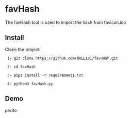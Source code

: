 
# favHash

The favHash tool is used to import the hash from favicon.ico



## Install 

Clone the project

```
 1- git clone https://github.com/N0LL101/favHash.git

 2- cd favHash
  
 3- pip3 install -r requirements.txt 
 
 4- python3 favHash.py
```

## Demo

photo 

